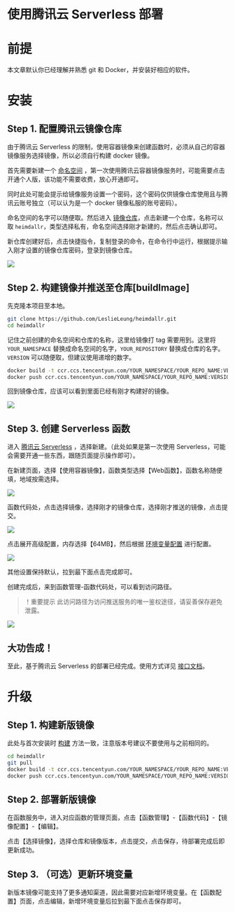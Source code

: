 <h1>使用腾讯云 Serverless 部署</h1>

# 前提

本文章默认你已经理解并熟悉 git 和 Docker，并安装好相应的软件。

# 安装

## Step 1. 配置腾讯云镜像仓库

由于腾讯云 Serverless 的限制，使用容器镜像来创建函数时，必须从自己的容器镜像服务选择镜像，所以必须自行构建 docker 镜像。

首先需要新建一个 [命名空间](https://console.cloud.tencent.com/tcr/namespace) ，第一次使用腾讯云容器镜像服务时，可能需要点击开通个人版，该功能不需要收费，放心开通即可。

同时此处可能会提示给镜像服务设置一个密码，这个密码仅供镜像仓库使用且与腾讯云账号独立（可以认为是一个 docker 镜像私服的账号密码）。

命名空间的名字可以随便取。然后进入 [镜像仓库](https://console.cloud.tencent.com/tcr/repository)，点击新建一个仓库，名称可以取 `heimdallr`，类型选择私有，命名空间选择刚才新建的，然后点击确认即可。

新仓库创建好后，点击快捷指令，复制登录的命令，在命令行中运行，根据提示输入刚才设置的镜像仓库密码，登录到镜像仓库。

![](http://img.ameow.xyz/202205290540180.png)


## Step 2. 构建镜像并推送至仓库[buildImage]

先克隆本项目至本地。

```bash
git clone https://github.com/LeslieLeung/heimdallr.git
cd heimdallr
```

记住之前创建的命名空间和仓库的名称，这里给镜像打 tag 需要用到。这里将 `YOUR_NAMESPACE` 替换成命名空间的名字，`YOUR_REPOSITORY` 替换成仓库的名字。`VERSION` 可以随便取，但建议使用递增的数字。

```bash
docker build -t ccr.ccs.tencentyun.com/YOUR_NAMESPACE/YOUR_REPO_NAME:VERSION .
docker push ccr.ccs.tencentyun.com/YOUR_NAMESPACE/YOUR_REPO_NAME:VERSION
```

回到镜像仓库，应该可以看到里面已经有刚才构建好的镜像。

![](http://img.ameow.xyz/202205290548858.png)


## Step 3. 创建 Serverless 函数

进入 [腾讯云 Serverless](https://console.cloud.tencent.com/scf/list) ，选择新建。（此处如果是第一次使用 Serverless，可能会需要开通一些东西，跟随页面提示操作即可）。

在新建页面，选择【使用容器镜像】，函数类型选择【Web函数】，函数名称随便填，地域按需选择。

![](http://img.ameow.xyz/202205290551452.png)

函数代码处，点击选择镜像，选择刚才的镜像仓库，选择刚才推送的镜像，点击提交。

![](http://img.ameow.xyz/202205290552175.png)

点击展开高级配置，内存选择【64MB】，然后根据 [环境变量配置](/docs/Config.md) 进行配置。

![](http://img.ameow.xyz/202205290554815.png)

其他设置保持默认，拉到最下面点击完成即可。

创建完成后，来到函数管理-函数代码处，可以看到访问路径。

> ！重要提示 此访问路径为访问推送服务的唯一鉴权途径，请妥善保存避免泄露。

![](http://img.ameow.xyz/202205290556488.png)

## 大功告成！

至此，基于腾讯云 Serverless 的部署已经完成。使用方式详见 [接口文档](../Api.md)。

# 升级

## Step 1. 构建新版镜像

此处与首次安装时 [构建](#step-2-buildimage) 方法一致，注意版本号建议不要使用与之前相同的。

```bash
cd heimdallr
git pull
docker build -t ccr.ccs.tencentyun.com/YOUR_NAMESPACE/YOUR_REPO_NAME:VERSION .
docker push ccr.ccs.tencentyun.com/YOUR_NAMESPACE/YOUR_REPO_NAME:VERSION
```

## Step 2. 部署新版镜像

在函数服务中，进入对应函数的管理页面，点击【函数管理】-【函数代码】-【镜像配置】-【编辑】。

点击【选择镜像】，选择仓库和镜像版本，点击提交，点击保存，待部署完成后即更新成功。

## Step 3. （可选）更新环境变量

新版本镜像可能支持了更多通知渠道，因此需要对应新增环境变量。在【函数配置】页面，点击编辑，新增环境变量后拉到最下面点击保存即可。